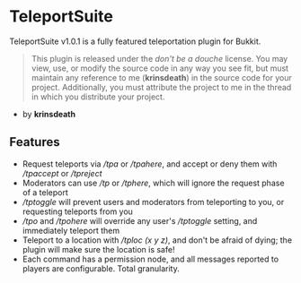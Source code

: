 TeleportSuite
=============
TeleportSuite v1.0.1 is a fully featured teleportation plugin for Bukkit.

>   This plugin is released under the *don't be a douche* license. You may view, use, or modify the source
>   code in any way you see fit, but must maintain any reference to me (**krinsdeath**) in the source
>   code for your project. Additionally, you must attribute the project to me in the thread in which you distribute your project.

*   by **krinsdeath**

Features
---
*   Request teleports via */tpa* or */tpahere*, and accept or deny them with */tpaccept* or */tpreject*
*   Moderators can use */tp* or */tphere*, which will ignore the request phase of a teleport
*   */tptoggle* will prevent users and moderators from teleporting to you, or requesting teleports from you
*   */tpo* and */tpohere* will override any user's */tptoggle* setting, and immediately teleport them
*   Teleport to a location with */tploc (x y z)*, and don't be afraid of dying; the plugin will make sure the location is safe!
*   Each command has a permission node, and all messages reported to players are configurable. Total granularity.